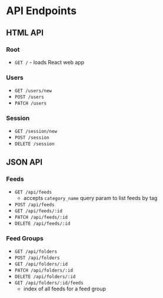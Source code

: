 # API Endpoints

## HTML API

### Root

- `GET /` - loads React web app

### Users

- `GET /users/new`
- `POST /users`
- `PATCH /users`

### Session

- `GET /session/new`
- `POST /session`
- `DELETE /session`

## JSON API

### Feeds

- `GET /api/feeds`
  - accepts `category_name` query param to list feeds by tag
- `POST /api/feeds`
- `GET /api/feeds/:id`
- `PATCH /api/feeds/:id`
- `DELETE /api/feeds/:id`

### Feed Groups

- `GET /api/folders`
- `POST /api/folders`
- `GET /api/folders/:id`
- `PATCH /api/folders/:id`
- `DELETE /api/folders/:id`
- `GET /api/folders/:id/feeds`
  - index of all feeds for a feed group
